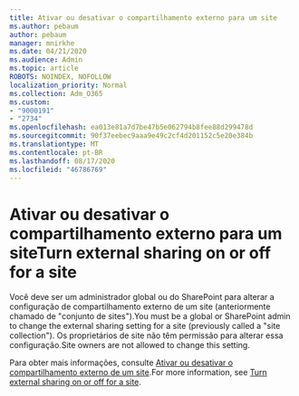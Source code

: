 ```yaml
---
title: Ativar ou desativar o compartilhamento externo para um site
ms.author: pebaum
author: pebaum
manager: mnirkhe
ms.date: 04/21/2020
ms.audience: Admin
ms.topic: article
ROBOTS: NOINDEX, NOFOLLOW
localization_priority: Normal
ms.collection: Adm_O365
ms.custom:
- "9000191"
- "2734"
ms.openlocfilehash: ea013e81a7d7be47b5e062794b8fee88d299478d
ms.sourcegitcommit: 90f37eebec9aaa9e49c2cf4d201152c5e20e384b
ms.translationtype: MT
ms.contentlocale: pt-BR
ms.lasthandoff: 08/17/2020
ms.locfileid: "46786769"
---
```

# <a name="turn-external-sharing-on-or-off-for-a-site"></a><span data-ttu-id="67e7f-102">Ativar ou desativar o compartilhamento externo para um site</span><span class="sxs-lookup"><span data-stu-id="67e7f-102">Turn external sharing on or off for a site</span></span>

<span data-ttu-id="67e7f-103">Você deve ser um administrador global ou do SharePoint para alterar a configuração de compartilhamento externo de um site (anteriormente chamado de "conjunto de sites").</span><span class="sxs-lookup"><span data-stu-id="67e7f-103">You must be a global or SharePoint admin to change the external sharing setting for a site (previously called a "site collection").</span></span> <span data-ttu-id="67e7f-104">Os proprietários de site não têm permissão para alterar essa configuração.</span><span class="sxs-lookup"><span data-stu-id="67e7f-104">Site owners are not allowed to change this setting.</span></span> 

<span data-ttu-id="67e7f-105">Para obter mais informações, consulte [Ativar ou desativar o compartilhamento externo de um site](https://docs.microsoft.com/sharepoint/change-external-sharing-site).</span><span class="sxs-lookup"><span data-stu-id="67e7f-105">For more information, see [Turn external sharing on or off for a site](https://docs.microsoft.com/sharepoint/change-external-sharing-site).</span></span>
